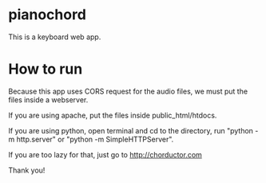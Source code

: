 # pianochord

This is a keyboard web app.

# How to run
Because this app uses CORS request for the audio files, we must put the files inside a webserver.

If you are using apache, put the files inside public_html/htdocs.

If you are using python, open terminal and cd to the directory, run "python -m http.server" or "python -m SimpleHTTPServer".

If you are too lazy for that, just go to http://chorductor.com

Thank you!
